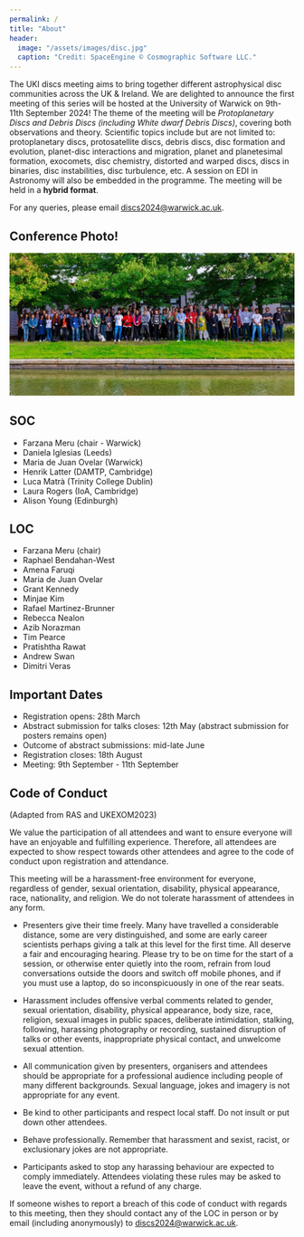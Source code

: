 ```yaml
---
permalink: /
title: "About"
header: 
  image: "/assets/images/disc.jpg"
  caption: "Credit: SpaceEngine © Cosmographic Software LLC."
---
```


The UKI discs meeting aims to bring together different astrophysical disc communities across the UK & Ireland. We are delighted to announce the first meeting of this series will be hosted at the University of Warwick on 9th-11th September 2024! The theme of the meeting will be _Protoplanetary Discs and Debris Discs (including White dwarf Debris Discs)_, covering both observations and theory. Scientific topics include but are not limited to: protoplanetary discs, protosatellite discs, debris discs, disc formation and evolution, planet-disc interactions and migration, planet and planetesimal formation, exocomets, disc chemistry, distorted and warped discs, discs in binaries, disc instabilities, disc turbulence, etc. A session on EDI in Astronomy will also be embedded in the programme. The meeting will be held in a **hybrid format**.

For any queries, please email [discs2024@warwick.ac.uk](mailto:discs2024@warwick.ac.uk).

## Conference Photo!
![Link here](../assets/images/ConferencePhoto.png)


## SOC
- Farzana Meru (chair - Warwick)
- Daniela Iglesias (Leeds)
- Maria de Juan Ovelar (Warwick)
- Henrik Latter (DAMTP, Cambridge)
- Luca Matrà (Trinity College Dublin)
- Laura Rogers (IoA, Cambridge)
- Alison Young (Edinburgh)

## LOC
- Farzana Meru (chair)
- Raphael Bendahan-West
- Amena Faruqi
- Maria de Juan Ovelar
- Grant Kennedy
- Minjae Kim
- Rafael Martinez-Brunner
- Rebecca Nealon
- Azib Norazman
- Tim Pearce
- Pratishtha Rawat
- Andrew Swan
- Dimitri Veras

## Important Dates
- Registration opens: 28th March
- Abstract submission for talks closes: 12th May (abstract submission for posters remains open)
- Outcome of abstract submissions: mid-late June
- Registration closes: 18th August
- Meeting: 9th September - 11th September

## Code of Conduct 

(Adapted from RAS and UKEXOM2023)

We value the participation of all attendees and want to ensure everyone will have an enjoyable and fulfilling experience. Therefore, all attendees are expected to show respect towards other attendees and agree to the code of conduct upon registration and attendance.

This meeting will be a harassment-free environment for everyone, regardless of gender, sexual orientation, disability, physical appearance, race, nationality, and religion. We do not tolerate harassment of attendees in any form.

- Presenters give their time freely. Many have travelled a considerable distance, some are very distinguished, and some are early career scientists perhaps giving a talk at this level for the first time. All deserve a fair and encouraging hearing. Please try to be on time for the start of a session, or otherwise enter quietly into the room, refrain from loud conversations outside the doors and switch off mobile phones, and if you must use a laptop, do so inconspicuously in one of the rear seats.

- Harassment includes offensive verbal comments related to gender, sexual orientation, disability, physical appearance, body size, race, religion, sexual images in public spaces, deliberate intimidation, stalking, following, harassing photography or recording, sustained disruption of talks or other events, inappropriate physical contact, and unwelcome sexual attention.

- All communication given by presenters, organisers and attendees should be appropriate for a professional audience including people of many different backgrounds. Sexual language, jokes and imagery is not appropriate for any event.

- Be kind to other participants and respect local staff. Do not insult or put down other attendees.

- Behave professionally. Remember that harassment and sexist, racist, or exclusionary jokes are not appropriate.

- Participants asked to stop any harassing behaviour are expected to comply immediately. Attendees violating these rules may be asked to leave the event, without a refund of any charge.

If someone wishes to report a breach of this code of conduct with regards to this meeting, then they should contact any of the LOC in person or by email (including anonymously) to [discs2024@warwick.ac.uk](mailto:discs2024@warwick.ac.uk).


